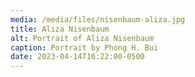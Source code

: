 ```yaml
---
media: /media/files/nisenbaum-aliza.jpg
title: Aliza Nisenbaum
alt: Portrait of Aliza Nisenbaum
caption: Portrait by Phong H. Bui
date: 2023-04-14T16:22:00-0500
---
```

